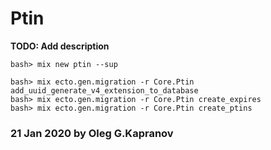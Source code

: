 # Ptin

**TODO: Add description**

```
bash> mix new ptin --sup

bash> mix ecto.gen.migration -r Core.Ptin add_uuid_generate_v4_extension_to_database
bash> mix ecto.gen.migration -r Core.Ptin create_expires
bash> mix ecto.gen.migration -r Core.Ptin create_ptins
```

### 21 Jan 2020 by Oleg G.Kapranov
